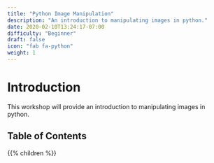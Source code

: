 ```yaml
---
title: "Python Image Manipulation"
description: "An introduction to manipulating images in python."
date: 2020-02-10T13:24:17-07:00
difficulty: "Beginner"
draft: false
icon: "fab fa-python"
weight: 1
---
```


# Introduction
This workshop will provide an introduction to manipulating images in python.

## Table of Contents

{{% children %}}
